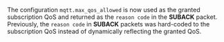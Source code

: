 The configuration `mqtt.max_qos_allowed` is now used as the granted subscription QoS and returned as the `reason code` in the **SUBACK** packet.
Previously, the `reason code` in **SUBACK** packets was hard-coded to the subscription QoS instead of dynamically reflecting the granted QoS.
